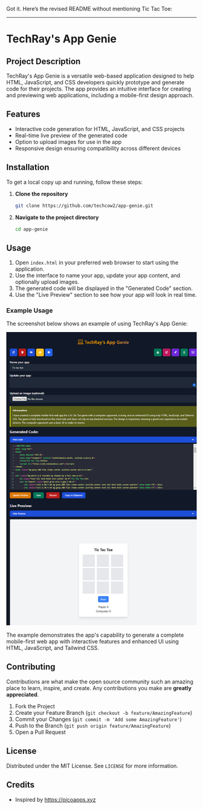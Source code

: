 Got it. Here’s the revised README without mentioning Tic Tac Toe:

---

# TechRay's App Genie

## Project Description

TechRay's App Genie is a versatile web-based application designed to help HTML, JavaScript, and CSS developers quickly prototype and generate code for their projects. The app provides an intuitive interface for creating and previewing web applications, including a mobile-first design approach.

## Features

- Interactive code generation for HTML, JavaScript, and CSS projects
- Real-time live preview of the generated code
- Option to upload images for use in the app
- Responsive design ensuring compatibility across different devices

## Installation

To get a local copy up and running, follow these steps:

1. **Clone the repository**
    ```sh
    git clone https://github.com/techcow2/app-genie.git
    ```
2. **Navigate to the project directory**
    ```sh
    cd app-genie
    ```

## Usage

1. Open `index.html` in your preferred web browser to start using the application.
2. Use the interface to name your app, update your app content, and optionally upload images.
3. The generated code will be displayed in the "Generated Code" section.
4. Use the "Live Preview" section to see how your app will look in real time.

### Example Usage

The screenshot below shows an example of using TechRay's App Genie:

![TechRay's App Genie](/images/screenshot2.png)

The example demonstrates the app's capability to generate a complete mobile-first web app with interactive features and enhanced UI using HTML, JavaScript, and Tailwind CSS.

## Contributing

Contributions are what make the open source community such an amazing place to learn, inspire, and create. Any contributions you make are **greatly appreciated**.

1. Fork the Project
2. Create your Feature Branch (`git checkout -b feature/AmazingFeature`)
3. Commit your Changes (`git commit -m 'Add some AmazingFeature'`)
4. Push to the Branch (`git push origin feature/AmazingFeature`)
5. Open a Pull Request

## License

Distributed under the MIT License. See `LICENSE` for more information.

## Credits

- Inspired by https://picoapps.xyz
